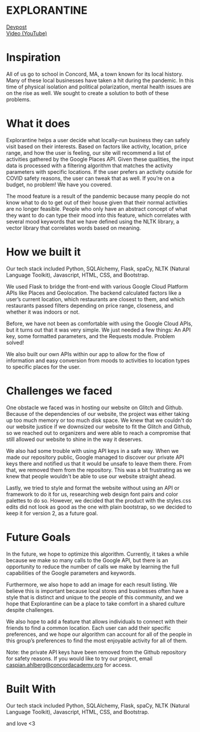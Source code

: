 # EXPLORANTINE
<a href="https://devpost.com/software/explorantine-nhezvm">Devpost</a><br>
<a href="https://www.youtube.com/watch?v=ALz4xrCCu2M&t=1s">Video (YouTube)</a>

# Inspiration
All of us go to school in Concord, MA, a town known for its local history. Many of these local businesses have taken a hit during the pandemic. In this time of physical isolation and political polarization, mental health issues are on the rise as well. We sought to create a solution to both of these problems.

# What it does
Explorantine helps a user decide what locally-run business they can safely visit based on their interests. Based on factors like activity, location, price range, and how the user is feeling, our site will recommend a list of activities gathered by the Google Places API. Given these qualities, the input data is processed with a filtering algorithm that matches the activity parameters with specific locations. If the user prefers an activity outside for COVID safety reasons, the user can tweak that as well. If you’re on a budget, no problem! We have you covered.

The mood feature is a result of the pandemic because many people do not know what to do to get out of their house given that their normal activities are no longer feasible. People who only have an abstract concept of what they want to do can type their mood into this feature, which correlates with several mood keywords that we have defined using the NLTK library, a vector library that correlates words based on meaning.

# How we built it
Our tech stack included Python, SQLAlchemy, Flask, spaCy, NLTK (Natural Language Toolkit), Javascript, HTML, CSS, and Bootstrap.

We used Flask to bridge the front-end with various Google Cloud Platform APIs like Places and Geolocation. The backend calculated factors like a user’s current location, which restaurants are closest to them, and which restaurants passed filters depending on price range, closeness, and whether it was indoors or not.

Before, we have not been as comfortable with using the Google Cloud APIs, but it turns out that it was very simple. We just needed a few things: An API key, some formatted parameters, and the Requests module. Problem solved!

We also built our own APIs within our app to allow for the flow of information and easy conversion from moods to activities to location types to specific places for the user.

# Challenges we faced
One obstacle we faced was in hosting our website on Glitch and Github. Because of the dependencies of our website, the project was either taking up too much memory or too much disk space. We knew that we couldn't do our website justice if we downsized our website to fit the Glitch and Github, so we reached out to organizers and were able to reach a compromise that still allowed our website to shine in the way it deserves.

We also had some trouble with using API keys in a safe way. When we made our repository public, Google managed to discover our private API keys there and notified us that it would be unsafe to leave them there. From that, we removed them from the repository. This was a bit frustrating as we knew that people wouldn't be able to use our website straight ahead.

Lastly, we tried to style and format the website without using an API or framework to do it for us, researching web design font pairs and color palettes to do so. However, we decided that the product with the styles.css edits did not look as good as the one with plain bootstrap, so we decided to keep it for version 2, as a future goal.

# Future Goals
In the future, we hope to optimize this algorithm. Currently, it takes a while because we make so many calls to the Google API, but there is an opportunity to reduce the number of calls we make by learning the full capabilities of the Google parameters and keywords.

Furthermore, we also hope to add an image for each result listing. We believe this is important because local stores and businesses often have a style that is distinct and unique to the people of this community, and we hope that Explorantine can be a place to take comfort in a shared culture despite challenges.

We also hope to add a feature that allows individuals to connect with their friends to find a common location. Each user can add their specific preferences, and we hope our algorithm can account for all of the people in this group’s preferences to find the most enjoyable activity for all of them.

Note: the private API keys have been removed from the Github repository for safety reasons. If you would like to try our project, email caspian.ahlberg@concordacademy.org for access.

# Built With
Our tech stack included Python, SQLAlchemy, Flask, spaCy, NLTK (Natural Language Toolkit), Javascript, HTML, CSS, and Bootstrap.

and love <3
